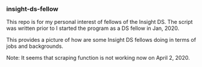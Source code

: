 ### insight-ds-fellow
This repo is for my personal interest of fellows of the Insight DS. The script was written prior to I started the program as a DS fellow in Jan, 2020.

This provides a picture of how are some Insight DS fellows doing in terms of jobs and backgrounds.

Note: It seems that scraping function is not working now on April 2, 2020.
